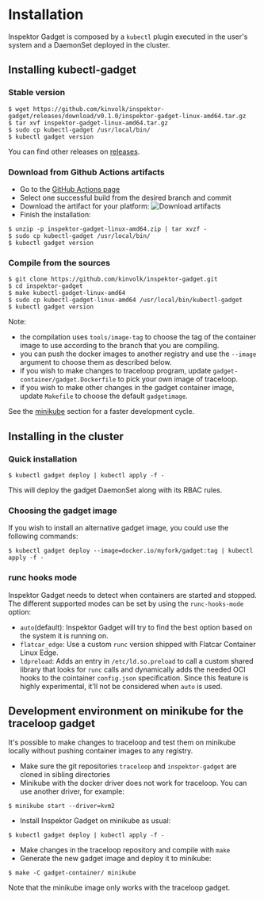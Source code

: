 # Installation

Inspektor Gadget is composed by a `kubectl` plugin executed in the user's
system and a DaemonSet deployed in the cluster.

## Installing kubectl-gadget

### Stable version

```
$ wget https://github.com/kinvolk/inspektor-gadget/releases/download/v0.1.0/inspektor-gadget-linux-amd64.tar.gz
$ tar xvf inspektor-gadget-linux-amd64.tar.gz
$ sudo cp kubectl-gadget /usr/local/bin/
$ kubectl gadget version
```

You can find other releases on [releases](https://github.com/kinvolk/inspektor-gadget/releases).

### Download from Github Actions artifacts

* Go to the [GitHub Actions page](https://github.com/kinvolk/inspektor-gadget/actions)
* Select one successful build from the desired branch and commit
* Download the artifact for your platform:
  ![Download artifacts](github-actions-download-artifacts.png)
* Finish the installation:

```
$ unzip -p inspektor-gadget-linux-amd64.zip | tar xvzf -
$ sudo cp kubectl-gadget /usr/local/bin/
$ kubectl gadget version
```

### Compile from the sources

```
$ git clone https://github.com/kinvolk/inspektor-gadget.git
$ cd inspektor-gadget
$ make kubectl-gadget-linux-amd64
$ sudo cp kubectl-gadget-linux-amd64 /usr/local/bin/kubectl-gadget
$ kubectl gadget version
```

Note:
- the compilation uses `tools/image-tag` to choose the tag of the container
image to use according to the branch that you are compiling.
- you can push the docker images to another registry and use the `--image`
argument to choose them as described below.
- if you wish to make changes to traceloop program, update
`gadget-container/gadget.Dockerfile` to pick your own image of traceloop.
- if you wish to make other changes in the gadget container image, update
`Makefile` to choose the default `gadgetimage`.

See the [minikube](#Development-environment-on-minikube-for-the-traceloop-gadget)
section for a faster development cycle.


## Installing in the cluster

### Quick installation

```
$ kubectl gadget deploy | kubectl apply -f -
```

This will deploy the gadget DaemonSet along with its RBAC rules.

### Choosing the gadget image

If you wish to install an alternative gadget image, you could use the following commands:

```
$ kubectl gadget deploy --image=docker.io/myfork/gadget:tag | kubectl apply -f -
```

### runc hooks mode

Inspektor Gadget needs to detect when containers are started and stopped.
The different supported modes can be set by using the `runc-hooks-mode` option:

- `auto`(default): Inspektor Gadget will try to find the best option based on the system it is running on.
- `flatcar_edge`: Use a custom `runc` version shipped with Flatcar Container Linux Edge.
- `ldpreload`: Adds an entry in `/etc/ld.so.preload` to call a custom shared library that looks for `runc` calls and dynamically adds the needed OCI hooks to the cointainer `config.json` specification. Since this feature is highly experimental, it'll not be considered when `auto` is used.

## Development environment on minikube for the traceloop gadget

It's possible to make changes to traceloop and test them on minikube locally without pushing container images to any registry.

* Make sure the git repositories `traceloop` and `inspektor-gadget` are cloned in sibling directories
* Minikube with the docker driver does not work for traceloop. You can use another driver, for example:
```
$ minikube start --driver=kvm2
```
* Install Inspektor Gadget on minikube as usual:
```
$ kubectl gadget deploy | kubectl apply -f -
```
* Make changes in the traceloop repository and compile with `make`
* Generate the new gadget image and deploy it to minikube:
```
$ make -C gadget-container/ minikube
```

Note that the minikube image only works with the traceloop gadget.
